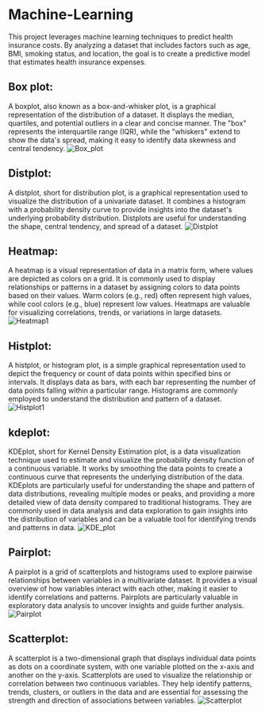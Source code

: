 # Machine-Learning
This project leverages machine learning techniques to predict health insurance costs. By analyzing a dataset that includes factors such as age, BMI, smoking status, and location, the goal is to create a predictive model that estimates health insurance expenses. 
## Box plot:
A boxplot, also known as a box-and-whisker plot, is a graphical representation of the distribution of a dataset. It displays the median, quartiles, and potential outliers in a clear and concise manner. The "box" represents the interquartile range (IQR), while the "whiskers" extend to show the data's spread, making it easy to identify data skewness and central tendency.
![Box_plot](https://github.com/Rutujasalunke12/Machine-Learning/assets/102023809/9528cd3f-1d41-49cb-8ea9-c4f1adfced3a)
## Distplot:
A distplot, short for distribution plot, is a graphical representation used to visualize the distribution of a univariate dataset. It combines a histogram with a probability density curve to provide insights into the dataset's underlying probability distribution. Distplots are useful for understanding the shape, central tendency, and spread of a dataset.
![Distplot](https://github.com/Rutujasalunke12/Machine-Learning/assets/102023809/7011e29a-b69d-4371-a07e-4b80743dc384)
## Heatmap:
A heatmap is a visual representation of data in a matrix form, where values are depicted as colors on a grid. It is commonly used to display relationships or patterns in a dataset by assigning colors to data points based on their values. Warm colors (e.g., red) often represent high values, while cool colors (e.g., blue) represent low values. Heatmaps are valuable for visualizing correlations, trends, or variations in large datasets.
![Heatmap1](https://github.com/Rutujasalunke12/Machine-Learning/assets/102023809/4033954a-0f9c-44f0-a660-51e1f7a34f95)
## Histplot:
A histplot, or histogram plot, is a simple graphical representation used to depict the frequency or count of data points within specified bins or intervals. It displays data as bars, with each bar representing the number of data points falling within a particular range. Histograms are commonly employed to understand the distribution and pattern of a dataset.
![Histplot1](https://github.com/Rutujasalunke12/Machine-Learning/assets/102023809/a443639c-3e24-40d1-a708-a4ca0dbe97df)
## kdeplot:
KDEplot, short for Kernel Density Estimation plot, is a data visualization technique used to estimate and visualize the probability density function of a continuous variable. It works by smoothing the data points to create a continuous curve that represents the underlying distribution of the data. KDEplots are particularly useful for understanding the shape and pattern of data distributions, revealing multiple modes or peaks, and providing a more detailed view of data density compared to traditional histograms. They are commonly used in data analysis and data exploration to gain insights into the distribution of variables and can be a valuable tool for identifying trends and patterns in data.
![KDE_plot](https://github.com/Rutujasalunke12/Machine-Learning/assets/102023809/c13d9467-efdf-4468-8934-0ed6163f16bf)
## Pairplot:
A pairplot is a grid of scatterplots and histograms used to explore pairwise relationships between variables in a multivariate dataset. It provides a visual overview of how variables interact with each other, making it easier to identify correlations and patterns. Pairplots are particularly valuable in exploratory data analysis to uncover insights and guide further analysis.
![Pairplot](https://github.com/Rutujasalunke12/Machine-Learning/assets/102023809/e83e556e-2d34-4a29-a2cf-b08b0a43717b)
## Scatterplot:
A scatterplot is a two-dimensional graph that displays individual data points as dots on a coordinate system, with one variable plotted on the x-axis and another on the y-axis. Scatterplots are used to visualize the relationship or correlation between two continuous variables. They help identify patterns, trends, clusters, or outliers in the data and are essential for assessing the strength and direction of associations between variables.
![Scatterplot](https://github.com/Rutujasalunke12/Machine-Learning/assets/102023809/dbfff2ea-6d81-4dde-842d-f0968c931d14)







